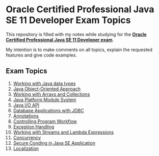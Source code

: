 # Oracle Certified Professional Java SE 11 Developer Exam Topics

This repository is filled with my notes while studying for the **[Oracle Certified Professional Java SE 11 Developer exam][ocp]**.

My intention is to make comments on all topics, explain the requested features and give code examples.

## Exam Topics

1. [Working with Java data types](01-WorkingWithJavaDataTypes/README.md)
2. [Java Object-Oriented Approach](02-JavaObject-OrientedApproach/README.md)
3. [Working with Arrays and Collections](03-WorkingWithArraysAndCollections/README.md)
4. [Java Platform Module System](04-JavaPlatformModuleSystem/README.md)
5. [Java I/O API](05-JavaIOAPI/README.md)
6. [Database Applications with JDBC](06-DatabaseApplicationsWithJDBC/README.md)
7. [Annotations](07-Annotations/README.md)
8. [Controlling Program Workflow](08-ControllingProgramFlow/README.md)
9. [Exception Handling](09-ExceptionHandling/README.md)
10. [Working with Streams and Lambda Expressions](10-WorkingWithStreamsAndLambdaExpressions/README.md)
11. [Concurrency](11-Concurrency/README.md)
12. [Secure Conding in Java SE Application](12-SecureCodingInJavaSEApplication/README.md)
13. [Localization](13-Localization/README.md)

[ocp]: https://education.oracle.com/en/oracle-certified-professional-java-se-11-developer/trackp_OCPJAV11
